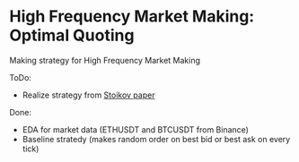 # High Frequency Market Making: Optimal Quoting

Making strategy for High Frequency Market Making

ToDo:
+ Realize strategy from [Stoikov paper](https://www.math.nyu.edu/~avellane/HighFrequencyTrading.pdf)

Done:
+ EDA for market data (ETHUSDT and BTCUSDT from Binance)
+ Baseline stratedy (makes random order on best bid or best ask on every tick)
